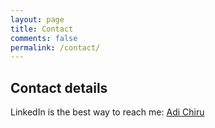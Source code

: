 ```yaml
---
layout: page
title: Contact
comments: false
permalink: /contact/
---
```


## Contact details

LinkedIn is the best way to reach me: [Adi Chiru](https://ca.linkedin.com/in/adichiru)

